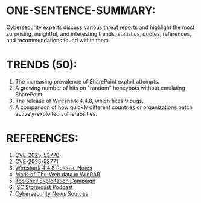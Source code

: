 # ONE-SENTENCE-SUMMARY:
Cybersecurity experts discuss various threat reports and highlight the most surprising, insightful, and interesting trends, statistics, quotes, references, and recommendations found within them.

# TRENDS (50):
1. The increasing prevalence of SharePoint exploit attempts.
2. A growing number of hits on "random" honeypots without emulating SharePoint.
3. The release of Wireshark 4.4.8, which fixes 9 bugs.
4. A comparison of how quickly different countries or organizations patch actively-exploited vulnerabilities.

# REFERENCES:
1. [CVE-2025-53770](https://www.cvedetails.com/vulnerability-list.php?vendor=CVE)
2. [CVE-2025-53771](https://www.cvedetails.com/vulnerability-list.php?vendor=CVE)
3. [Wireshark 4.4.8 Release Notes](https://www.wireshark.org/docs/release-notes/4.4.8.html)
4. [Mark-of-The-Web data in WinRAR](https://isc.sans.ioc/forums/message/1066271#msg_1066271)
5. [ToolShell Exploitation Campaign](https://www.cvedetails.com/vulnerability-list.php?vendor=CVE)
6. [ISC Stormcast Podcast](https://www.sans.org/podcast/daily-stormcast)
7. [Cybersecurity News Sources](https://news.sans.in/)
